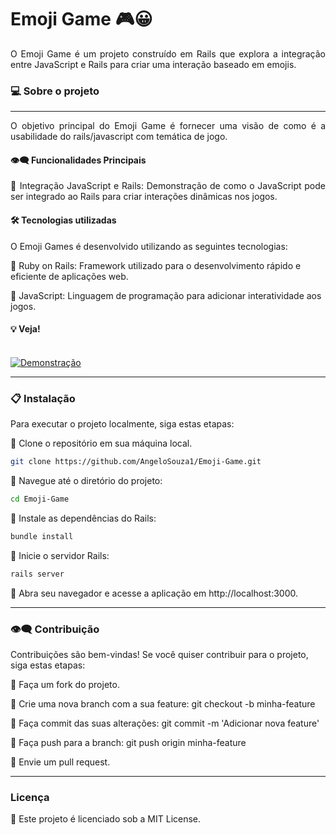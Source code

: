 # Emoji Game 🎮😀

<div align="justify">
O Emoji Game é um projeto construído em Rails que explora a integração entre JavaScript e Rails para criar uma interação baseado em emojis.
</div>

### 💻 Sobre o projeto
---

<div align="justify">
O objetivo principal do Emoji Game é fornecer uma visão de como é a usabilidade do rails/javascript com temática de jogo.

#### 👁️‍🗨️ Funcionalidades Principais

🔹 Integração JavaScript e Rails: Demonstração de como o JavaScript pode ser integrado ao Rails para criar interações dinâmicas nos jogos.

</div>

#### 🛠 Tecnologias utilizadas

O Emoji Games é desenvolvido utilizando as seguintes tecnologias:

🔹 Ruby on Rails: Framework utilizado para o desenvolvimento rápido e eficiente de aplicações web.

🔹 JavaScript: Linguagem de programação para adicionar interatividade aos jogos.


#### 💡 Veja!

<br>
 <a href="https://github.com/AngeloSouza1/Emoji-Game/raw/main/public/video.mp4">
    <img src="https://img.shields.io/badge/Assista ao video de%20Demonstração-darkgreen" alt="Demonstração">
  </a>

---


### 📋 Instalação
Para executar o projeto localmente, siga estas etapas:

 🔹 Clone o repositório em sua máquina local.

  ```bash
git clone https://github.com/AngeloSouza1/Emoji-Game.git
```

🔹 Navegue até o diretório do projeto:

```bash
cd Emoji-Game
```

🔹 Instale as dependências do Rails:

```bash
bundle install
```

🔹 Inicie o servidor Rails:
```bash
rails server
```

🔹 Abra seu navegador e acesse a aplicação em http://localhost:3000.



---

### 👁️‍🗨️ Contribuição
Contribuições são bem-vindas! Se você quiser contribuir para o projeto, siga estas etapas:

🔹 Faça um fork do projeto.

🔹 Crie uma nova branch com a sua feature: git checkout -b minha-feature

🔹 Faça commit das suas alterações: git commit -m 'Adicionar nova feature'

🔹 Faça push para a branch: git push origin minha-feature

🔹 Envie um pull request.

---
###  Licença
🔹 Este projeto é licenciado sob a MIT License.

